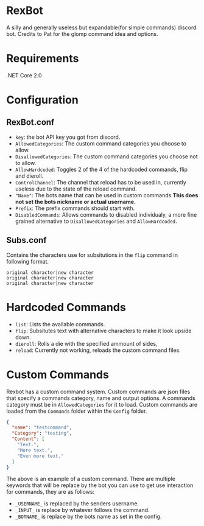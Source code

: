 # RexBot
 A silly and generally useless but expandable(for simple commands) discord bot. Credits to Pat for the glomp command idea and options.
# Requirements
.NET Core 2.0
# Configuration
## RexBot.conf
  - ``key``: the bot API key you got from discord.
  - ``AllowedCategories``: The custom command categories you choose to allow.
  - ``DisallowedCategories``: The custom command categories you choose not to allow.
  - ``AllowHardcoded``: Toggles 2 of the 4 of the hardcoded commands, flip and dieroll.
  - ``ControlChannel``: The channel that reload has to be used in, currently useless due to the state of the reload command.
  - ``"Name"``: The bots name that can be used in custom commands **This does not set the bots nickname or actual username.**
  - ``Prefix``: The prefix commands should start with.
- ``DisabledCommands``: Allows commands to disabled individualy, a more fine grained alternative to ``DisallowedCategories`` and ``AllowHardcoded``.
## Subs.conf
  Contains the characters use for subsitutions in the ``flip`` command in following format. 
  ```
  original character|new character
  original character|new character
  original character|new character
  ```
# Hardcoded Commands
- ``list``: Lists the available commands.
- ``flip``: Subsitutes text with alternative characters to make it look upside down.
- ``dieroll``: Rolls a die with the specified ammount of sides,
- ``reload``: Currently not working, reloads the custom command files.
# Custom Commands
Rexbot has a custom command system. Custom commands are json files that specify a commands category, name and output options. A commands category must be in ``AllowedCategories`` for it to load. Custom commands are loaded from the ``Commands`` folder within the ``Config`` folder.
```json
{
  "name": "testcommand",
  "Category": "testing",
  "Content": [
    "Text.",
    "More text.",
    "Even more text."
  ]
}
```
The above is an example of a custom command. There are multiple keywords that will be replace by the bot you can use to get use interaction for commands, they are as follows:
- ``_USERNAME_`` is replaced by the senders username.
- ``_INPUT_`` is replace by whatever follows the command.
- ``_BOTNAME_`` is replace by the bots name as set in the config.
